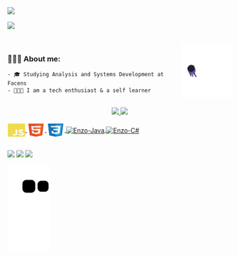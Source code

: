![](https://komarev.com/ghpvc/?username=your-github-limaenz&color=5b3786)

![](https://readme-typing-svg.herokuapp.com/?font=Press+Start+5P&color=ff6f9c&size=12&lines=Hello👋🏻,+Welcome+to+my+Github+page;+Im+Enzo+Lima,+Software+Developer)

<br/> 
 <img align="right" alt="Gengar-gif" src="https://github.com/limaenz/limaenz/blob/main/img/gengar.gif" height="120"/>

   <h3> 👨🏻‍💻 About me: </h3>
  
    - 🎓 Studying Analysis and Systems Development at Facens 
    - 👨🏻‍💻 I am a tech enthusiast & a self learner

<br/>

<div align="center">
  <a href="https://github.com/limaenz">
  <img height="180em" src="https://github-readme-stats.vercel.app/api?username=limaenz&show_icons=true&theme=dracula&include_all_commits=true&count_private=true"/>
  <img height="180em" src="https://github-readme-stats.vercel.app/api/top-langs/?username=limaenz&layout=compact&langs_count=7&theme=dracula"/>
</div>

<div style="display: inline_block"><br>
  <img align="center" alt="Enzo-Js" height="30" width="40" src="https://raw.githubusercontent.com/devicons/devicon/master/icons/javascript/javascript-plain.svg">
  <img align="center" alt="Enzo-HTML" height="30" width="40" src="https://raw.githubusercontent.com/devicons/devicon/master/icons/html5/html5-original.svg">
  <img align="center" alt="Enzo-CSS" height="30" width="40" src="https://raw.githubusercontent.com/devicons/devicon/master/icons/css3/css3-original.svg">
 <img align="center" alt="Enzo-Java" height="30" width="40" src="https://raw.githubusercontent.com/jmnote/z-icons/master/svg/java.svg">
 <img align="center" alt="Enzo-C#" height="30" width="40" src="https://raw.githubusercontent.com/jmnote/z-icons/master/svg/csharp.svg">

</div>
  
  ##
 
<div> 
  <a href="https://www.instagram.com/limaenz/" target="_blank"><img src="https://img.shields.io/badge/-Instagram-%23E4405F?style=for-the-badge&logo=instagram&logoColor=white" target="_blank"></a> 
  <a href = "mailto:enzolimafranca@gmail.com"><img src="https://img.shields.io/badge/-Gmail-%23333?style=for-the-badge&logo=gmail&logoColor=white" target="_blank"></a>
  <a href="https://www.linkedin.com/in/enzolima/" target="_blank"><img src="https://img.shields.io/badge/-LinkedIn-%230077B5?style=for-the-badge&logo=linkedin&logoColor=white" target="_blank"></a> 
 
  ![Snake animation](https://github.com/rafaballerini/rafaballerini/blob/output/github-contribution-grid-snake.svg)
 
</div>
